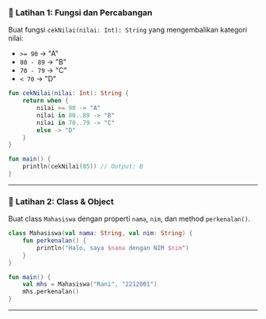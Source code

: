### 🔹 **Latihan 1: Fungsi dan Percabangan**

Buat fungsi `cekNilai(nilai: Int): String` yang mengembalikan kategori nilai:

* `>= 90` → "A"
* `80 - 89` → "B"
* `70 - 79` → "C"
* `< 70` → "D"

```kotlin
fun cekNilai(nilai: Int): String {
    return when {
        nilai >= 90 -> "A"
        nilai in 80..89 -> "B"
        nilai in 70..79 -> "C"
        else -> "D"
    }
}

fun main() {
    println(cekNilai(85)) // Output: B
}
```

---

### 🔹 **Latihan 2: Class & Object**

Buat class `Mahasiswa` dengan properti `nama`, `nim`, dan method `perkenalan()`.

```kotlin
class Mahasiswa(val nama: String, val nim: String) {
    fun perkenalan() {
        println("Halo, saya $nama dengan NIM $nim")
    }
}

fun main() {
    val mhs = Mahasiswa("Rani", "2212001")
    mhs.perkenalan()
}
```

---
